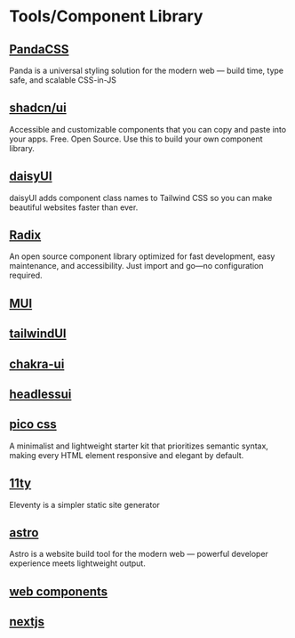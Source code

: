 # Tools/Component Library
## [PandaCSS](https://panda-css.com/)
Panda is a universal styling solution for the modern web —
build time, type safe, and scalable CSS-in-JS

## [shadcn/ui](https://ui.shadcn.com/)
Accessible and customizable components that you can copy and paste into your apps. Free. Open Source. Use this to build your own component library.

## [daisyUI](https://daisyui.com/)
daisyUI adds component class names to Tailwind CSS
so you can make beautiful websites faster than ever.

## [Radix](https://www.radix-ui.com/)
An open source component library optimized for fast development, easy maintenance, and accessibility. Just import and go—no configuration required.

## [MUI](https://mui.com/)

## [tailwindUI](https://tailwindui.com/)

## [chakra-ui](https://chakra-ui.com/)

## [headlessui](https://headlessui.com/)

## [pico css](https://picocss.com/)
A minimalist and lightweight starter kit that prioritizes semantic syntax, making every HTML element responsive and elegant by default.

## [11ty](https://www.11ty.dev/)
Eleventy is a simpler static site generator

## [astro](https://astro.build/)
Astro is a website build tool for the modern web —
powerful developer experience meets lightweight output.


## [web components](https://www.webcomponents.org/)

## [nextjs](https://nextjs.org/)
